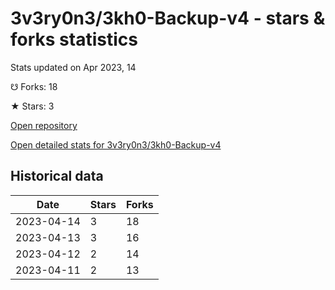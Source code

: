 # 3v3ry0n3/3kh0-Backup-v4 - stars & forks statistics

Stats updated on Apr 2023, 14

☋ Forks: 18

★ Stars: 3

[Open repository](https://github.com/3v3ry0n3/3kh0-Backup-v4)

[Open detailed stats for 3v3ry0n3/3kh0-Backup-v4](https://reviewgithub.com/rep/3v3ry0n3/3kh0-Backup-v4)

## Historical data
| Date | Stars | Forks |
|------|-------|-------|
| 2023-04-14 | 3 | 18 | 
| 2023-04-13 | 3 | 16 | 
| 2023-04-12 | 2 | 14 | 
| 2023-04-11 | 2 | 13 | 

